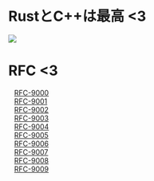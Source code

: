 <h1>RustとC++は最高 <3</h1>

[![](https://skillicons.dev/icons?i=arch,rust,zig,cpp,ts)](https://skillicons.dev)

<h1>RFC <3</h1>

&nbsp;&nbsp;&nbsp;[RFC-9000](https://www.rfc-editor.org/rfc/rfc9000.html)</br>
&nbsp;&nbsp;&nbsp;[RFC-9001](https://www.rfc-editor.org/rfc/rfc9001.html)</br>
&nbsp;&nbsp;&nbsp;[RFC-9002](https://www.rfc-editor.org/rfc/rfc9002.html)</br>
&nbsp;&nbsp;&nbsp;[RFC-9003](https://www.rfc-editor.org/rfc/rfc9003.html)</br>
&nbsp;&nbsp;&nbsp;[RFC-9004](https://www.rfc-editor.org/rfc/rfc9004.html)</br>
&nbsp;&nbsp;&nbsp;[RFC-9005](https://www.rfc-editor.org/rfc/rfc9005.html)</br>
&nbsp;&nbsp;&nbsp;[RFC-9006](https://www.rfc-editor.org/rfc/rfc9006.html)</br>
&nbsp;&nbsp;&nbsp;[RFC-9007](https://www.rfc-editor.org/rfc/rfc9007.html)</br>
&nbsp;&nbsp;&nbsp;[RFC-9008](https://www.rfc-editor.org/rfc/rfc9008.html)</br>
&nbsp;&nbsp;&nbsp;[RFC-9009](https://www.rfc-editor.org/rfc/rfc9009.html)</br>
